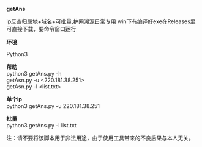 **getAns**

ip反查归属地+域名+可批量,护网溯源日常专用
win下有编译好exe在Releases里可直接下载，要命令窗口运行

**环境**

Python3

**帮助**<br>
python3 getAns.py -h<br>
getAsn.py -u <220.181.38.251><br>
getAsn.py -l <list.txt><br>

**单个ip**<br>
python3 getAns.py -u 220.181.38.251<br>

**批量**<br>
python3 getAns.py -l list.txt<br>



注：请不要将该脚本用于非法用途，由于使用工具带来的不良后果与本人无关。
